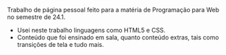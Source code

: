 Trabalho de página pessoal feito para a matéria de Programação para Web no semestre de 24.1.

- Usei neste trabalho linguagens como HTML5 e CSS.
- Conteúdo que foi ensinado em sala, quanto conteúdo extras, tais como transições de tela e tudo mais.
